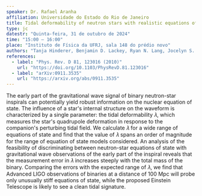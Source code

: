```yaml
---
speaker: Dr. Rafael Aranha
affiliation: Universidade do Estado do Rio de Janeiro
title: Tidal deformability of neutron stars with realistic equations of state and their gravitational wave signatures in binary inspiral
type: jc
datestr: "Quinta-feira, 31 de outubro de 2024"
time: "15:00 – 16:00"
place: "Instituto de Física da UFRJ, sala 148 do prédio novo"
authors: "Tanja Hinderer, Benjamin D. Lackey, Ryan N. Lang, Jocelyn S. Read"
references: 
  - label: "Phys. Rev. D 81, 123016 (2010)"
    url: "https://doi.org/10.1103/PhysRevD.81.123016"
  - label: "arXiv:0911.3535"
    url: "https://arxiv.org/abs/0911.3535"
---
```


The early part of the gravitational wave signal of binary neutron-star inspirals can potentially yield robust information on the nuclear equation of state. The influence of a star's internal structure on the waveform is characterized by a single parameter: the tidal deformability 𝜆, which measures the star's quadrupole deformation in response to the companion's perturbing tidal field. We calculate 𝜆 for a wide range of equations of state and find that the value of 𝜆 spans an order of magnitude for the range of equation of state models considered. An analysis of the feasibility of discriminating between neutron-star equations of state with gravitational wave observations of the early part of the inspiral reveals that the measurement error in 𝜆 increases steeply with the total mass of the binary. Comparing the errors with the expected range of 𝜆, we find that Advanced LIGO observations of binaries at a distance of 100 Mpc will probe only unusually stiff equations of state, while the proposed Einstein Telescope is likely to see a clean tidal signature.
